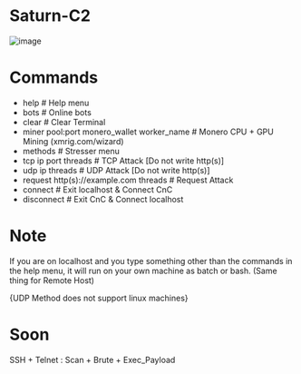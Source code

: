 # Saturn-C2

![image](https://user-images.githubusercontent.com/120246386/210374754-29334bd0-0bee-4483-bb7a-6ff000a2ff9f.png)

# Commands
* help # Help menu
* bots # Online bots
* clear # Clear Terminal
* miner pool:port monero_wallet worker_name # Monero CPU + GPU Mining (xmrig.com/wizard)
* methods # Stresser menu
* tcp ip port threads # TCP Attack [Do not write http(s)]
* udp ip threads # UDP Attack [Do not write http(s)]
* request http(s)://example.com threads # Request Attack
* connect # Exit localhost & Connect CnC
* disconnect # Exit CnC & Connect localhost

# Note
If you are on localhost and you type something other than the commands in the help menu, it will run on your own machine as batch or bash. (Same thing for Remote Host)

{UDP Method does not support linux machines}

# Soon
SSH + Telnet : Scan + Brute + Exec_Payload

